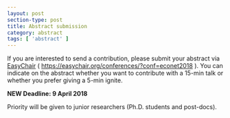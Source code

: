 ```yaml
---
layout: post
section-type: post
title: Abstract submission
category: abstract
tags: [ 'abstract' ]
---
```




If you are interested to send a contribution, please submit your abstract via 
<a href="https://easychair.org/conferences/?conf=econet2018" target="\_blank">EasyChair</a> ( https://easychair.org/conferences/?conf=econet2018 ).
You can indicate on the abstract whether you want to contribute with a 15-min talk or whether you prefer giving a 5-min ignite. 

**NEW Deadline: 9 April 2018**

<!---Abstracts for talks will be selected by the Scientific Committee according to the following criteria:
- Interest of the proposal respect to the topic of the satellite
- Novelty of the research--->

Priority will be given to junior researchers (Ph.D. students and post-docs).


<!--Click the view more posts link bellow, to see the currently available post-tutorials to help you get your { Personal } website up and running quicker!-->

<!--Note that every time you update the site configuration (\_config.yml), you will need-->
<!--to cancel the serving (*Ctr + C*) and serve the website again.-->

<!--Any contributions, feedback or issues to the <a href="https://github.com/PanosSakkos/personal-jekyll-theme" target="\_blank">repo</a> are more than welcome!-->
